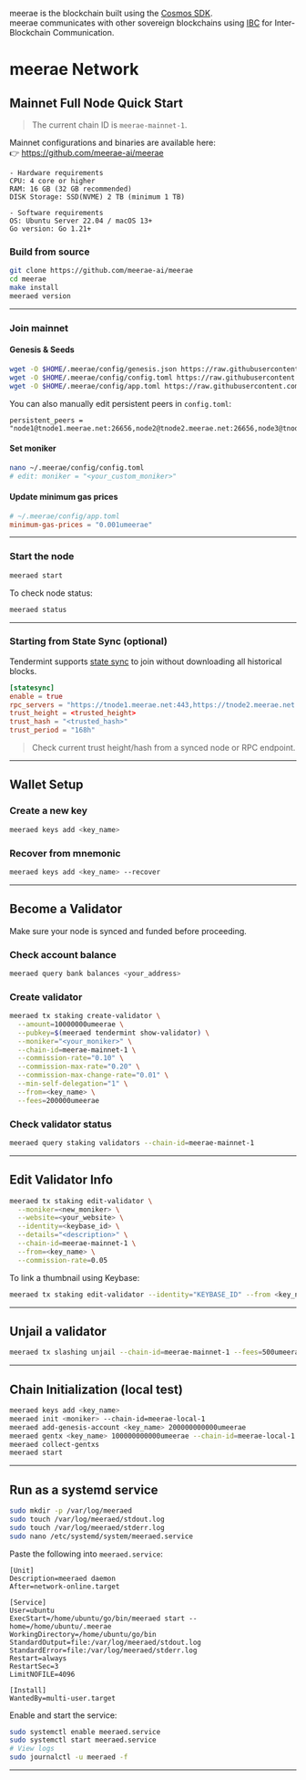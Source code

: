 meerae is the blockchain built using the [Cosmos SDK](https://github.com/cosmos/cosmos-sdk).  
meerae communicates with other sovereign blockchains using [IBC](https://github.com/cosmos/ibc) for Inter-Blockchain Communication.

# meerae Network

## Mainnet Full Node Quick Start

> The current chain ID is `meerae-mainnet-1`.

Mainnet configurations and binaries are available here:  
👉 https://github.com/meerae-ai/meerae

```
- Hardware requirements
CPU: 4 core or higher
RAM: 16 GB (32 GB recommended)
DISK Storage: SSD(NVME) 2 TB (minimum 1 TB)

- Software requirements
OS: Ubuntu Server 22.04 / macOS 13+
Go version: Go 1.21+
```

### Build from source

```bash
git clone https://github.com/meerae-ai/meerae
cd meerae
make install
meeraed version
```

---

### Join mainnet

#### Genesis & Seeds

```bash
wget -O $HOME/.meerae/config/genesis.json https://raw.githubusercontent.com/meerae-ai/meerae/mainnet/config/genesis.json
wget -O $HOME/.meerae/config/config.toml https://raw.githubusercontent.com/meerae-ai/meerae/mainnet/config/config.toml
wget -O $HOME/.meerae/config/app.toml https://raw.githubusercontent.com/meerae-ai/meerae/mainnet/config/app.toml
```

You can also manually edit persistent peers in `config.toml`:

```
persistent_peers = "node1@tnode1.meerae.net:26656,node2@tnode2.meerae.net:26656,node3@tnode3.meerae.net:26656,node4@tnode4.meerae.net:26656"
```

#### Set moniker

```bash
nano ~/.meerae/config/config.toml
# edit: moniker = "<your_custom_moniker>"
```

#### Update minimum gas prices

```toml
# ~/.meerae/config/app.toml
minimum-gas-prices = "0.001umeerae"
```

---

### Start the node

```bash
meeraed start
```

To check node status:

```bash
meeraed status
```

---

### Starting from State Sync (optional)

Tendermint supports [state sync](https://docs.cosmos.network/main/run-node/state-sync) to join without downloading all historical blocks.

```toml
[statesync]
enable = true
rpc_servers = "https://tnode1.meerae.net:443,https://tnode2.meerae.net:443"
trust_height = <trusted_height>
trust_hash = "<trusted_hash>"
trust_period = "168h"
```

> Check current trust height/hash from a synced node or RPC endpoint.

---

## Wallet Setup

### Create a new key

```bash
meeraed keys add <key_name>
```

### Recover from mnemonic

```bash
meeraed keys add <key_name> --recover
```

---

## Become a Validator

Make sure your node is synced and funded before proceeding.

### Check account balance

```bash
meeraed query bank balances <your_address>
```

### Create validator

```bash
meeraed tx staking create-validator \
  --amount=10000000umeerae \
  --pubkey=$(meeraed tendermint show-validator) \
  --moniker="<your_moniker>" \
  --chain-id=meerae-mainnet-1 \
  --commission-rate="0.10" \
  --commission-max-rate="0.20" \
  --commission-max-change-rate="0.01" \
  --min-self-delegation="1" \
  --from=<key_name> \
  --fees=200000umeerae
```

### Check validator status

```bash
meeraed query staking validators --chain-id=meerae-mainnet-1
```

---

## Edit Validator Info

```bash
meeraed tx staking edit-validator \
  --moniker=<new_moniker> \
  --website=<your_website> \
  --identity=<keybase_id> \
  --details="<description>" \
  --chain-id=meerae-mainnet-1 \
  --from=<key_name> \
  --commission-rate=0.05
```

To link a thumbnail using Keybase:

```bash
meeraed tx staking edit-validator --identity="KEYBASE_ID" --from <key_name> --chain-id=meerae-mainnet-1
```

---

## Unjail a validator

```bash
meeraed tx slashing unjail --chain-id=meerae-mainnet-1 --fees=500umeerae --from=<key_name>
```

---

## Chain Initialization (local test)

```bash
meeraed keys add <key_name>
meeraed init <moniker> --chain-id=meerae-local-1
meeraed add-genesis-account <key_name> 200000000000umeerae
meeraed gentx <key_name> 100000000000umeerae --chain-id=meerae-local-1
meeraed collect-gentxs
meeraed start
```

---

## Run as a systemd service

```bash
sudo mkdir -p /var/log/meeraed
sudo touch /var/log/meeraed/stdout.log
sudo touch /var/log/meeraed/stderr.log
sudo nano /etc/systemd/system/meeraed.service
```

Paste the following into `meeraed.service`:

```
[Unit]
Description=meeraed daemon
After=network-online.target

[Service]
User=ubuntu
ExecStart=/home/ubuntu/go/bin/meeraed start --home=/home/ubuntu/.meerae
WorkingDirectory=/home/ubuntu/go/bin
StandardOutput=file:/var/log/meeraed/stdout.log
StandardError=file:/var/log/meeraed/stderr.log
Restart=always
RestartSec=3
LimitNOFILE=4096

[Install]
WantedBy=multi-user.target
```

Enable and start the service:

```bash
sudo systemctl enable meeraed.service
sudo systemctl start meeraed.service
# View logs
sudo journalctl -u meeraed -f
```

---
